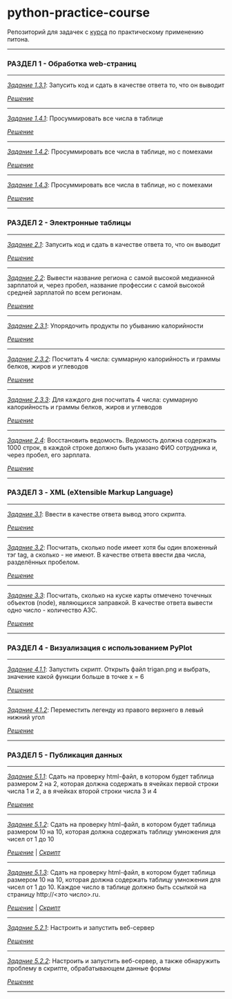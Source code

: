 # python-practice-course

Репозиторий для задачек с [курса](https://stepik.org/course/4519/) по практическому применению питона.

---------------------------------------------
### РАЗДЕЛ 1 - Обработка web-страниц
---------------------------------------------

[_Задание 1.3.1_](https://stepik.org/lesson/245130/step/3?unit=217352): Запусить код и сдать в качестве ответа то, что он выводит

[_Решение_](ex1/ex1.3.3.py)

---------------------------------------------

[_Задание 1.4.1_](https://stepik.org/lesson/209723/step/4?unit=183223): Просуммировать все числа в таблице

[_Решение_](ex1/ex1.4/ex1.4.4.py)

---------------------------------------------

[_Задание 1.4.2_](https://stepik.org/lesson/209723/step/5?unit=183223): Просуммировать все числа в таблице, но с помехами

[_Решение_](ex1/ex1.4/ex1.4.5.py)

---------------------------------------------

[_Задание 1.4.3_](https://stepik.org/lesson/209723/step/6?unit=183223): Просуммировать все числа в таблице, но с помехами

[_Решение_](ex1/ex1.4/ex1.4.6.py)

---------------------------------------------
### РАЗДЕЛ 2 - Электронные таблицы
---------------------------------------------

[_Задание 2.1_](https://stepik.org/lesson/245266/step/2?unit=217493): Запусить код и сдать в качестве ответа то, что он выводит

[_Решение_](ex2/ex2.1.py)

---------------------------------------------

[_Задание 2.2_](https://stepik.org/lesson/245267/step/2?unit=217494): Вывести название региона с самой высокой медианной зарплатой и, через пробел, название профессии с самой высокой средней зарплатой по всем регионам.

[_Решение_](ex2/ex2.2.py)

---------------------------------------------

[_Задание 2.3.1_](https://stepik.org/lesson/245290/step/2?unit=217516): Упорядочить продукты по убыванию калорийности

[_Решение_](ex2/ex2.3.1.py)

---------------------------------------------

[_Задание 2.3.2_](https://stepik.org/lesson/245290/step/3?unit=217516): Посчитать 4 числа: суммарную калорийность и граммы белков, жиров и углеводов

[_Решение_](ex2/ex2.3.2.py)

---------------------------------------------

[_Задание 2.3.3_](https://stepik.org/lesson/245290/step/4?unit=217516): Для каждого дня посчитать 4 числа: суммарную калорийность и граммы белков, жиров и углеводов

[_Решение_](ex2/ex2.3.3.py)

---------------------------------------------

[_Задание 2.4_](https://stepik.org/lesson/245299/step/2?unit=217525): Восстановить ведомость. Ведомость должна содержать 1000 строк, в каждой строке должно быть указано ФИО сотрудника и, через пробел, его зарплата.

[_Решение_](ex2/ex2.4/ex2.4.py)

---------------------------------------------
### РАЗДЕЛ 3 - XML (eXtensible Markup Language)
---------------------------------------------

[_Задание 3.1_](https://stepik.org/lesson/245571/step/3?unit=217788): Ввести в качестве ответа вывод этого скрипта.

[_Решение_](ex3/ex3.1.py)

---------------------------------------------

[_Задание 3.2_](https://stepik.org/lesson/245678/step/2?unit=217895): Посчитать, сколько node имеет хотя бы один вложенный тэг tag, а сколько - не имеют. В качестве ответа ввести два числа, разделённых пробелом.

[_Решение_](ex3/ex3.2.py)

---------------------------------------------

[_Задание 3.3_](https://stepik.org/lesson/245681/step/2?unit=217898): Посчитать, сколько на куске карты отмечено точечных объектов (node), являющихся заправкой. В качестве ответа вывести одно число - количество АЗС.

[_Решение_](ex3/ex3.3.py)

---------------------------------------------
### РАЗДЕЛ 4 - Визуализация с использованием PyPlot
---------------------------------------------

[_Задание 4.1.1_](https://stepik.org/lesson/245883/step/2?unit=218100): Запустить скрипт. Открыть файл trigan.png и выбрать, значение какой функции больше в точке x = 6

[_Решение_](ex4/ex4.1.1.py)

---------------------------------------------

[_Задание 4.1.2_](https://stepik.org/lesson/245883/step/6?unit=218100): Переместить легенду из правого верхнего в левый нижний угол

[_Решение_](ex4/ex4.1.2.py)

---------------------------------------------
### РАЗДЕЛ 5 - Публикация данных
---------------------------------------------

[_Задание 5.1.1_](https://stepik.org/lesson/245886/step/3?unit=218103): Cдать на проверку html-файл, в котором будет таблица размером 2 на 2, которая должна содержать в ячейках первой строки числа 1 и 2, а в ячейках второй строки числа 3 и 4

[_Решение_](ex5/ex5.1.1.html)

---------------------------------------------

[_Задание 5.1.2_](https://stepik.org/lesson/245886/step/4?unit=218103): Cдать на проверку html-файл, в котором будет таблица размером 10 на 10, которая должна содержать таблицу умножения для чисел от 1 до 10

[_Решение_](ex5/ex5.1.2.html) | [_Скрипт_](ex5/ex5.1.2.py)

---------------------------------------------
[_Задание 5.1.3_](https://stepik.org/lesson/245886/step/5?unit=218103): Cдать на проверку html-файл, в котором будет таблица размером 10 на 10, которая должна содержать таблицу умножения для чисел от 1 до 10. Каждое число в таблице должно быть ссылкой на страницу http://<это число>.ru.

[_Решение_](ex5/ex5.1.3.html) | [_Скрипт_](ex5/ex5.1.3.py)

---------------------------------------------

[_Задание 5.2.1_](https://stepik.org/lesson/246231/step/3?unit=218435): Настроить и запустить веб-сервер

[_Решение_](ex5/ex5.2.1)

---------------------------------------------

[_Задание 5.2.2_](https://stepik.org/lesson/246231/step/4?unit=218435): Настроить и запустить веб-сервер, а также обнаружить проблему в скрипте, обрабатывающем данные формы

[_Решение_](ex5/ex5.2.2)

---------------------------------------------

